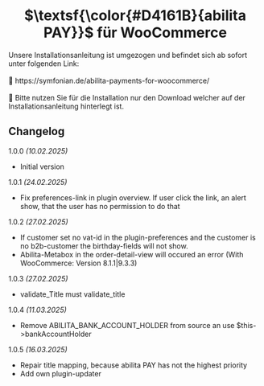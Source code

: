 <h1 align="center">$\textsf{\color{#D4161B}{abilita PAY}}$ für WooCommerce</h1>
Unsere Installationsanleitung ist umgezogen und befindet sich ab sofort unter folgenden Link:
<br><br>
🚀️ https://symfonian.de/abilita-payments-for-woocommerce/
<br><br>
🚀️ Bitte nutzen Sie für die Installation nur den Download welcher auf der Installationsanleitung hinterlegt ist.
<h2>Changelog</h2>

1.0.0 *(10.02.2025)*

* Initial version

1.0.1 *(24.02.2025)*

* Fix preferences-link in plugin overview. If user click the link, an alert show, that the user has no permission to do that

1.0.2 *(27.02.2025)*

* If customer set no vat-id in the plugin-preferences and the customer is no b2b-customer the birthday-fields will not show.
* Abilita-Metabox in the order-detail-view will occured an error (With WooCommerce: Version 8.1.1|9.3.3)

1.0.3 *(27.02.2025)*

* validate_Title must validate_title

1.0.4 *(11.03.2025)*

* Remove ABILITA_BANK_ACCOUNT_HOLDER from source an use $this->bankAccountHolder

1.0.5 *(16.03.2025)*

* Repair title mapping, because abilita PAY has not the highest priority
* Add own plugin-updater